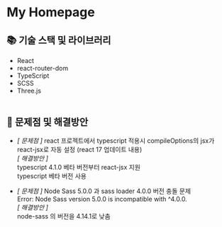 # My Homepage

## 📚 기술 스택 및 라이브러리

-   React
-   react-router-dom
-   TypeScript
-   SCSS
-   Three.js
    <br/>
    <br/>

## 💭 문제점 및 해결방안

-   *[ 문제점 ]* react 프로젝트에서 typescript 적용시 compileOptions의 jsx가 react-jsx로 자동 설정 (react 17 업데이트 내용)  
    *[ 해결방안 ]*  
    typescript 4.1.0 베타 버전부터 react-jsx 지원  
    typescript 베타 버전 사용

-   *[ 문제점 ]* Node Sass 5.0.0 과 sass loader 4.0.0 버전 충돌 문제  
    Error: Node Sass version 5.0.0 is incompatible with ^4.0.0.  
    *[ 해결방안 ]*  
    node-sass 의 버전을 4.14.1로 낮춤